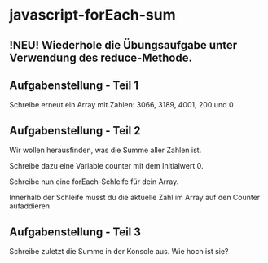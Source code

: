 # javascript-forEach-sum

## !NEU! Wiederhole die Übungsaufgabe unter Verwendung des reduce-Methode.

## Aufgabenstellung - Teil 1
Schreibe erneut ein Array mit Zahlen: 3066, 3189, 4001, 200 und 0

## Aufgabenstellung - Teil 2
Wir wollen herausfinden, was die Summe aller Zahlen ist.

Schreibe dazu eine Variable counter mit dem Initialwert 0.

Schreibe nun eine forEach-Schleife für dein Array.

Innerhalb der Schleife musst du die aktuelle Zahl im Array auf den Counter aufaddieren.

## Aufgabenstellung - Teil 3
Schreibe zuletzt die Summe in der Konsole aus. Wie hoch ist sie?
